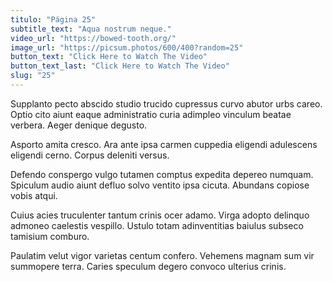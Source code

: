 ```yaml
---
titulo: "Página 25"
subtitle_text: "Aqua nostrum neque."
video_url: "https://bowed-tooth.org/"
image_url: "https://picsum.photos/600/400?random=25"
button_text: "Click Here to Watch The Video"
button_text_last: "Click Here to Watch The Video"
slug: "25"
---
```


Supplanto pecto abscido studio trucido cupressus curvo abutor urbs careo. Optio cito aiunt eaque administratio curia adimpleo vinculum beatae verbera. Aeger denique degusto.

Asporto amita cresco. Ara ante ipsa carmen cuppedia eligendi adulescens eligendi cerno. Corpus deleniti versus.

Defendo conspergo vulgo tutamen comptus expedita depereo numquam. Spiculum audio aiunt defluo solvo ventito ipsa cicuta. Abundans copiose vobis atqui.

Cuius acies truculenter tantum crinis ocer adamo. Virga adopto delinquo admoneo caelestis vespillo. Ustulo totam adinventitias baiulus subseco tamisium comburo.

Paulatim velut vigor varietas centum confero. Vehemens magnam sum vir summopere terra. Caries speculum degero convoco ulterius crinis.
